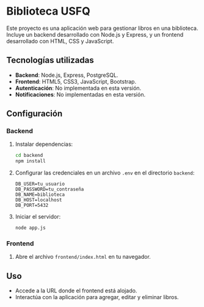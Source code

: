 # Biblioteca USFQ

Este proyecto es una aplicación web para gestionar libros en una biblioteca. Incluye un backend desarrollado con Node.js y Express, y un frontend desarrollado con HTML, CSS y JavaScript.

## Tecnologías utilizadas
- **Backend**: Node.js, Express, PostgreSQL.
- **Frontend**: HTML5, CSS3, JavaScript, Bootstrap.
- **Autenticación**: No implementada en esta versión.
- **Notificaciones**: No implementadas en esta versión.

## Configuración
### Backend
1. Instalar dependencias:
   ```bash
   cd backend
   npm install
   ```
2. Configurar las credenciales en un archivo `.env` en el directorio `backend`:
   ```env
   DB_USER=tu_usuario
   DB_PASSWORD=tu_contraseña
   DB_NAME=biblioteca
   DB_HOST=localhost
   DB_PORT=5432
   ```
3. Iniciar el servidor:
   ```bash
   node app.js
   ```

### Frontend
1. Abre el archivo `frontend/index.html` en tu navegador.

## Uso
- Accede a la URL donde el frontend está alojado.
- Interactúa con la aplicación para agregar, editar y eliminar libros.
